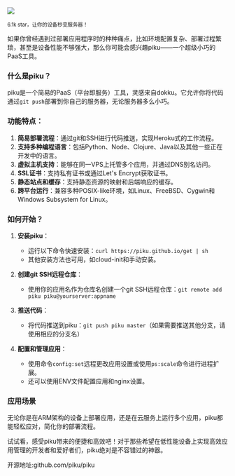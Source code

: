 <img src="/assets/image/250312-piku.png"/>

<small>6.1k star，让你的设备秒变服务器！</small>

如果你曾经遇到过部署应用程序时的种种痛点，比如环境配置复杂、部署过程繁琐，甚至是设备性能不够强大，那么你可能会感兴趣piku——一个超级小巧的PaaS工具。

### 什么是piku？
piku是一个简易的PaaS（平台即服务）工具，灵感来自dokku。它允许你将代码通过`git push`部署到你自己的服务器，无论服务器多么小巧。

### 功能特点：
1. **简易部署流程**：通过git和SSH进行代码推送，实现Heroku式的工作流程。
2. **支持多种编程语言**：包括Python、Node、Clojure、Java以及其他一些正在开发中的语言。
3. **虚拟主机支持**：能够在同一VPS上托管多个应用，并通过DNS别名访问。
4. **SSL证书**：支持私有证书或通过Let's Encrypt获取证书。
5. **静态站点和缓存**：支持静态资源的映射和后端响应的缓存。
6. **跨平台运行**：兼容多种POSIX-like环境，如Linux、FreeBSD、Cygwin和Windows Subsystem for Linux。

### 如何开始？
1. **安装piku**：
   - 运行以下命令快速安装：`curl https://piku.github.io/get | sh`
   - 其他安装方法也可用，如cloud-init和手动安装。

2. **创建git SSH远程仓库**：
   - 使用你的应用名作为仓库名创建一个git SSH远程仓库：`git remote add piku piku@yourserver:appname`
   
3. **推送代码**：
   - 将代码推送到piku：`git push piku master`（如果需要推送其他分支，请使用相应的分支名）

4. **配置和管理应用**：
   - 使用命令`config:set`远程更改应用设置或使用`ps:scale`命令进行进程扩展。
   - 还可以使用ENV文件配置应用和nginx设置。

### 应用场景
无论你是在ARM架构的设备上部署应用，还是在云服务上运行多个应用，piku都能轻松应对，简化你的部署流程。

试试看，感受piku带来的便捷和高效吧！对于那些希望在低性能设备上实现高效应用管理的开发者和爱好者们，piku绝对是不容错过的神器。

开源地址:github.com/piku/piku

